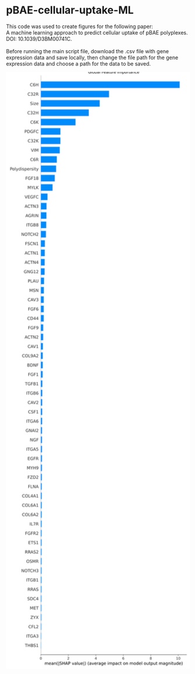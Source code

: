 # pBAE-cellular-uptake-ML
This code was used to create figures for the following paper: <br />
A machine learning approach to predict cellular uptake of pBAE polyplexes. DOI: 10.1039/D3BM00741C. <br />
<br />
Before running the main script file, download the .csv file with gene expression data and save locally, then change the file path for the gene expression data and choose a path for the data to be saved. <br />

<img src="Images/GlobalFeatureImportance.svg" width="600">
